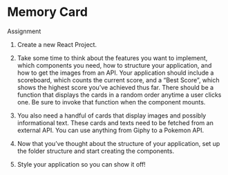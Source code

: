 # Memory Card

Assignment
1. Create a new React Project.

2. Take some time to think about the features you want to implement, which components you need, how to structure your application, and how to get the images from an API. Your application should include a scoreboard, which counts the current score, and a “Best Score”, which shows the highest score you’ve achieved thus far. There should be a function that displays the cards in a random order anytime a user clicks one. Be sure to invoke that function when the component mounts.

3. You also need a handful of cards that display images and possibly informational text. These cards and texts need to be fetched from an external API. You can use anything from Giphy to a Pokemon API.

4. Now that you’ve thought about the structure of your application, set up the folder structure and start creating the components.

5. Style your application so you can show it off!
